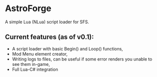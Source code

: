# AstroForge
A simple Lua (NLua) script loader for SFS.

## Current features (as of v0.1):
* A script loader with basic Begin() and Loop() functions,
* Mod Menu element creator,
* Writing logs to files, can be useful if some error renders you unable to see them in-game,
* Full Lua-C# integration
